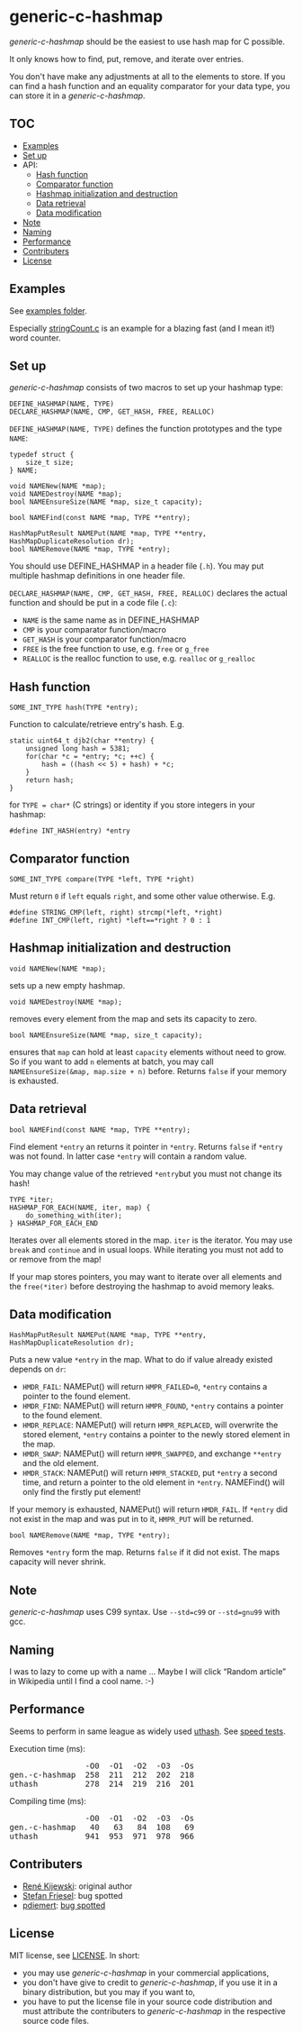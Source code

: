 # generic-c-hashmap

*generic-c-hashmap* should be the easiest to use hash map for C possible.

It only knows how to find, put, remove, and iterate over entries.

You don't have make any adjustments at all to the elements to store.
If you can find a hash function and an equality comparator for your data type,
you can store it in a *generic-c-hashmap*.

## TOC

* [Examples](#examples)
* [Set up](#set-up)
* API:
    * [Hash function](#hash-function)
    * [Comparator function](#comparator-function)
    * [Hashmap initialization and destruction](#hashmap-initialization-and-destruction)
    * [Data retrieval](#data-retrieval)
    * [Data modification](#data-modification)
* [Note](#Note)
* [Naming](#naming)
* [Performance](#performance)
* [Contributers](#contributers)
* [License](#license)

<a name="examples"></a>

## Examples

See [examples folder](
https://github.com/Kijewski/generic-c-hashmap/tree/master/examples).

Especially [stringCount.c](
https://github.com/Kijewski/generic-c-hashmap/blob/master/examples/stringCount.c
) is an example for a blazing fast (and I mean it!) word counter.

<a name="set-up"></a>

## Set up

*generic-c-hashmap* consists of two macros to set up your hashmap type:

    DEFINE_HASHMAP(NAME, TYPE)
    DECLARE_HASHMAP(NAME, CMP, GET_HASH, FREE, REALLOC)

`DEFINE_HASHMAP(NAME, TYPE)` defines the function prototypes and the type
`NAME`:

    typedef struct {
        size_t size;
    } NAME;
    
    void NAMENew(NAME *map);
    void NAMEDestroy(NAME *map);
    bool NAMEEnsureSize(NAME *map, size_t capacity);
    
    bool NAMEFind(const NAME *map, TYPE **entry);
    
    HashMapPutResult NAMEPut(NAME *map, TYPE **entry, HashMapDuplicateResolution dr);
    bool NAMERemove(NAME *map, TYPE *entry);

You should use DEFINE_HASHMAP in a header file (`.h`). You may put multiple
hashmap definitions in one header file.

`DECLARE_HASHMAP(NAME, CMP, GET_HASH, FREE, REALLOC)` declares the actual
function and should be put in a code file (`.c`):

* `NAME` is the same name as in DEFINE_HASHMAP
* `CMP` is your comparator function/macro
* `GET_HASH` is your comparator function/macro
* `FREE` is the free function to use, e.g. `free` or `g_free`
* `REALLOC` is the realloc function to use, e.g. `realloc` or `g_realloc`

<a name="hash-function"></a>

## Hash function

    SOME_INT_TYPE hash(TYPE *entry);

Function to calculate/retrieve entry's hash. E.g.

    static uint64_t djb2(char **entry) {
        unsigned long hash = 5381;
        for(char *c = *entry; *c; ++c) {
            hash = ((hash << 5) + hash) + *c;
        }
        return hash;
    }

for `TYPE = char*` (C strings) or identity if you store integers in your
hashmap:

    #define INT_HASH(entry) *entry

<a name="comparator-function"></a>

## Comparator function

    SOME_INT_TYPE compare(TYPE *left, TYPE *right)

Must return `0` if `left` equals `right`, and some other value otherwise. E.g.

    #define STRING_CMP(left, right) strcmp(*left, *right)
    #define INT_CMP(left, right) *left==*right ? 0 : 1

<a name="hashmap-initialization-and-destruction"></a>

## Hashmap initialization and destruction

    void NAMENew(NAME *map);

sets up a new empty hashmap.

    void NAMEDestroy(NAME *map);

removes every element from the map and sets its capacity to zero.

    bool NAMEEnsureSize(NAME *map, size_t capacity);

ensures that `map` can hold  at least `capacity` elements without need to grow.
So if you want to add `n` elements at batch, you may call
`NAMEEnsureSize(&map, map.size + n)` before.
Returns `false` if your memory is exhausted.

<a name="data-retrieval"></a>

## Data retrieval

    bool NAMEFind(const NAME *map, TYPE **entry);

Find element `*entry` an returns it pointer in `*entry`.
Returns `false` if `*entry` was not found. In latter case `*entry` will contain
a random value.

You may change value of the retrieved `*entry`but you must not change its hash!

    TYPE *iter;
    HASHMAP_FOR_EACH(NAME, iter, map) {
        do_something_with(iter);
    } HASHMAP_FOR_EACH_END

Iterates over all elements stored in the map. `iter` is the iterator.
You may use `break` and `continue` and in usual loops.
While iterating you must not add to or remove from the map!

If your map stores pointers, you may want to iterate over all elements and the
`free(*iter)` before destroying the hashmap to avoid memory leaks.

<a name="data-modification"></a>

## Data modification

    HashMapPutResult NAMEPut(NAME *map, TYPE **entry, HashMapDuplicateResolution dr);

Puts a new value `*entry` in the map. What to do if value already existed
depends on `dr`:

* `HMDR_FAIL`: NAMEPut() will return `HMPR_FAILED=0`, `*entry` contains a
  pointer to the found element.
* `HMDR_FIND`: NAMEPut() will return `HMPR_FOUND`, `*entry` contains a
  pointer to the found element.
* `HMDR_REPLACE`: NAMEPut() will return `HMPR_REPLACED`, will overwrite the
  stored element, `*entry` contains a pointer to the newly stored element in the
  map.
* `HMDR_SWAP`: NAMEPut() will return `HMPR_SWAPPED`, and exchange `**entry` and
  the old element.
* `HMDR_STACK`: NAMEPut() will return `HMPR_STACKED`, put `*entry` a second
  time, and return a pointer to the old element in `*entry`. NAMEFind() will
  only find the firstly put element!

If your memory is exhausted, NAMEPut() will return `HMDR_FAIL`. If `*entry` did
not exist in the map and was put in to it, `HMPR_PUT` will be returned.

    bool NAMERemove(NAME *map, TYPE *entry);

Removes `*entry` form the map. Returns `false` if it did not exist.
The maps capacity will never shrink.

<a name="note"></a>

## Note

*generic-c-hashmap* uses C99 syntax. Use `--std=c99` or `--std=gnu99` with gcc.

<a name="naming"></a>

## Naming

I was to lazy to come up with a name …
Maybe I will click “Random article” in Wikipedia until I find a cool name. :-)

<a name="performance"></a>

## Performance

Seems to perform in same league as widely used [uthash](
http://uthash.sourceforge.net/). See [speed tests](
https://github.com/Kijewski/generic-c-hashmap/tree/master/speedTest).

Execution time (ms):

<pre>
                -O0  -O1  -O2  -O3  -Os
gen.-c-hashmap  258  211  212  202  218
uthash          278  214  219  216  201
</pre>

Compiling time (ms):

<pre>
                -O0  -O1  -O2  -O3  -Os
gen.-c-hashmap   40   63   84  108   69
uthash          941  953  971  978  966
</pre>

<a name="contributers"></a>

## Contributers

* [René Kijewski](https://github.com/Kijewski/generic-c-hashmap):
  original author
* [Stefan Friesel](https://github.com/sfriesel):
  bug spotted
* [pdiemert](https://github.com/pdiemert):
  [bug spotted](https://github.com/Kijewski/generic-c-hashmap/issues/1)

<a name="license"></a>

## License

MIT license, see
[LICENSE](https://github.com/Kijewski/generic-c-hashmap/blob/master/LICENSE).
In short:

* you may use *generic-c-hashmap* in your commercial applications,
* you don't have give to credit to *generic-c-hashmap*, if you use it in a
  binary distribution, but you may if you want to,
* you have to put the license file in your source code distribution and must
  attribute the contributers to *generic-c-hashmap* in the respective source code
  files.

